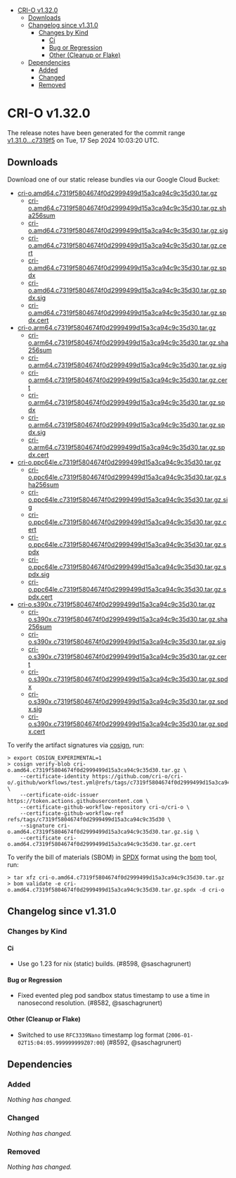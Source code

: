 - [CRI-O v1.32.0](#cri-o-v1320)
  - [Downloads](#downloads)
  - [Changelog since v1.31.0](#changelog-since-v1310)
    - [Changes by Kind](#changes-by-kind)
      - [Ci](#ci)
      - [Bug or Regression](#bug-or-regression)
      - [Other (Cleanup or Flake)](#other-cleanup-or-flake)
  - [Dependencies](#dependencies)
    - [Added](#added)
    - [Changed](#changed)
    - [Removed](#removed)

# CRI-O v1.32.0

The release notes have been generated for the commit range
[v1.31.0...c7319f5](https://github.com/cri-o/cri-o/compare/v1.31.0...v1.32.0) on Tue, 17 Sep 2024 10:03:20 UTC.

## Downloads

Download one of our static release bundles via our Google Cloud Bucket:

- [cri-o.amd64.c7319f5804674f0d2999499d15a3ca94c9c35d30.tar.gz](https://storage.googleapis.com/cri-o/artifacts/cri-o.amd64.c7319f5804674f0d2999499d15a3ca94c9c35d30.tar.gz)
  - [cri-o.amd64.c7319f5804674f0d2999499d15a3ca94c9c35d30.tar.gz.sha256sum](https://storage.googleapis.com/cri-o/artifacts/cri-o.amd64.c7319f5804674f0d2999499d15a3ca94c9c35d30.tar.gz.sha256sum)
  - [cri-o.amd64.c7319f5804674f0d2999499d15a3ca94c9c35d30.tar.gz.sig](https://storage.googleapis.com/cri-o/artifacts/cri-o.amd64.c7319f5804674f0d2999499d15a3ca94c9c35d30.tar.gz.sig)
  - [cri-o.amd64.c7319f5804674f0d2999499d15a3ca94c9c35d30.tar.gz.cert](https://storage.googleapis.com/cri-o/artifacts/cri-o.amd64.c7319f5804674f0d2999499d15a3ca94c9c35d30.tar.gz.cert)
  - [cri-o.amd64.c7319f5804674f0d2999499d15a3ca94c9c35d30.tar.gz.spdx](https://storage.googleapis.com/cri-o/artifacts/cri-o.amd64.c7319f5804674f0d2999499d15a3ca94c9c35d30.tar.gz.spdx)
  - [cri-o.amd64.c7319f5804674f0d2999499d15a3ca94c9c35d30.tar.gz.spdx.sig](https://storage.googleapis.com/cri-o/artifacts/cri-o.amd64.c7319f5804674f0d2999499d15a3ca94c9c35d30.tar.gz.spdx.sig)
  - [cri-o.amd64.c7319f5804674f0d2999499d15a3ca94c9c35d30.tar.gz.spdx.cert](https://storage.googleapis.com/cri-o/artifacts/cri-o.amd64.c7319f5804674f0d2999499d15a3ca94c9c35d30.tar.gz.spdx.cert)
- [cri-o.arm64.c7319f5804674f0d2999499d15a3ca94c9c35d30.tar.gz](https://storage.googleapis.com/cri-o/artifacts/cri-o.arm64.c7319f5804674f0d2999499d15a3ca94c9c35d30.tar.gz)
  - [cri-o.arm64.c7319f5804674f0d2999499d15a3ca94c9c35d30.tar.gz.sha256sum](https://storage.googleapis.com/cri-o/artifacts/cri-o.arm64.c7319f5804674f0d2999499d15a3ca94c9c35d30.tar.gz.sha256sum)
  - [cri-o.arm64.c7319f5804674f0d2999499d15a3ca94c9c35d30.tar.gz.sig](https://storage.googleapis.com/cri-o/artifacts/cri-o.arm64.c7319f5804674f0d2999499d15a3ca94c9c35d30.tar.gz.sig)
  - [cri-o.arm64.c7319f5804674f0d2999499d15a3ca94c9c35d30.tar.gz.cert](https://storage.googleapis.com/cri-o/artifacts/cri-o.arm64.c7319f5804674f0d2999499d15a3ca94c9c35d30.tar.gz.cert)
  - [cri-o.arm64.c7319f5804674f0d2999499d15a3ca94c9c35d30.tar.gz.spdx](https://storage.googleapis.com/cri-o/artifacts/cri-o.arm64.c7319f5804674f0d2999499d15a3ca94c9c35d30.tar.gz.spdx)
  - [cri-o.arm64.c7319f5804674f0d2999499d15a3ca94c9c35d30.tar.gz.spdx.sig](https://storage.googleapis.com/cri-o/artifacts/cri-o.arm64.c7319f5804674f0d2999499d15a3ca94c9c35d30.tar.gz.spdx.sig)
  - [cri-o.arm64.c7319f5804674f0d2999499d15a3ca94c9c35d30.tar.gz.spdx.cert](https://storage.googleapis.com/cri-o/artifacts/cri-o.arm64.c7319f5804674f0d2999499d15a3ca94c9c35d30.tar.gz.spdx.cert)
- [cri-o.ppc64le.c7319f5804674f0d2999499d15a3ca94c9c35d30.tar.gz](https://storage.googleapis.com/cri-o/artifacts/cri-o.ppc64le.c7319f5804674f0d2999499d15a3ca94c9c35d30.tar.gz)
  - [cri-o.ppc64le.c7319f5804674f0d2999499d15a3ca94c9c35d30.tar.gz.sha256sum](https://storage.googleapis.com/cri-o/artifacts/cri-o.ppc64le.c7319f5804674f0d2999499d15a3ca94c9c35d30.tar.gz.sha256sum)
  - [cri-o.ppc64le.c7319f5804674f0d2999499d15a3ca94c9c35d30.tar.gz.sig](https://storage.googleapis.com/cri-o/artifacts/cri-o.ppc64le.c7319f5804674f0d2999499d15a3ca94c9c35d30.tar.gz.sig)
  - [cri-o.ppc64le.c7319f5804674f0d2999499d15a3ca94c9c35d30.tar.gz.cert](https://storage.googleapis.com/cri-o/artifacts/cri-o.ppc64le.c7319f5804674f0d2999499d15a3ca94c9c35d30.tar.gz.cert)
  - [cri-o.ppc64le.c7319f5804674f0d2999499d15a3ca94c9c35d30.tar.gz.spdx](https://storage.googleapis.com/cri-o/artifacts/cri-o.ppc64le.c7319f5804674f0d2999499d15a3ca94c9c35d30.tar.gz.spdx)
  - [cri-o.ppc64le.c7319f5804674f0d2999499d15a3ca94c9c35d30.tar.gz.spdx.sig](https://storage.googleapis.com/cri-o/artifacts/cri-o.ppc64le.c7319f5804674f0d2999499d15a3ca94c9c35d30.tar.gz.spdx.sig)
  - [cri-o.ppc64le.c7319f5804674f0d2999499d15a3ca94c9c35d30.tar.gz.spdx.cert](https://storage.googleapis.com/cri-o/artifacts/cri-o.ppc64le.c7319f5804674f0d2999499d15a3ca94c9c35d30.tar.gz.spdx.cert)
- [cri-o.s390x.c7319f5804674f0d2999499d15a3ca94c9c35d30.tar.gz](https://storage.googleapis.com/cri-o/artifacts/cri-o.s390x.c7319f5804674f0d2999499d15a3ca94c9c35d30.tar.gz)
  - [cri-o.s390x.c7319f5804674f0d2999499d15a3ca94c9c35d30.tar.gz.sha256sum](https://storage.googleapis.com/cri-o/artifacts/cri-o.s390x.c7319f5804674f0d2999499d15a3ca94c9c35d30.tar.gz.sha256sum)
  - [cri-o.s390x.c7319f5804674f0d2999499d15a3ca94c9c35d30.tar.gz.sig](https://storage.googleapis.com/cri-o/artifacts/cri-o.s390x.c7319f5804674f0d2999499d15a3ca94c9c35d30.tar.gz.sig)
  - [cri-o.s390x.c7319f5804674f0d2999499d15a3ca94c9c35d30.tar.gz.cert](https://storage.googleapis.com/cri-o/artifacts/cri-o.s390x.c7319f5804674f0d2999499d15a3ca94c9c35d30.tar.gz.cert)
  - [cri-o.s390x.c7319f5804674f0d2999499d15a3ca94c9c35d30.tar.gz.spdx](https://storage.googleapis.com/cri-o/artifacts/cri-o.s390x.c7319f5804674f0d2999499d15a3ca94c9c35d30.tar.gz.spdx)
  - [cri-o.s390x.c7319f5804674f0d2999499d15a3ca94c9c35d30.tar.gz.spdx.sig](https://storage.googleapis.com/cri-o/artifacts/cri-o.s390x.c7319f5804674f0d2999499d15a3ca94c9c35d30.tar.gz.spdx.sig)
  - [cri-o.s390x.c7319f5804674f0d2999499d15a3ca94c9c35d30.tar.gz.spdx.cert](https://storage.googleapis.com/cri-o/artifacts/cri-o.s390x.c7319f5804674f0d2999499d15a3ca94c9c35d30.tar.gz.spdx.cert)

To verify the artifact signatures via [cosign](https://github.com/sigstore/cosign), run:

```console
> export COSIGN_EXPERIMENTAL=1
> cosign verify-blob cri-o.amd64.c7319f5804674f0d2999499d15a3ca94c9c35d30.tar.gz \
    --certificate-identity https://github.com/cri-o/cri-o/.github/workflows/test.yml@refs/tags/c7319f5804674f0d2999499d15a3ca94c9c35d30 \
    --certificate-oidc-issuer https://token.actions.githubusercontent.com \
    --certificate-github-workflow-repository cri-o/cri-o \
    --certificate-github-workflow-ref refs/tags/c7319f5804674f0d2999499d15a3ca94c9c35d30 \
    --signature cri-o.amd64.c7319f5804674f0d2999499d15a3ca94c9c35d30.tar.gz.sig \
    --certificate cri-o.amd64.c7319f5804674f0d2999499d15a3ca94c9c35d30.tar.gz.cert
```

To verify the bill of materials (SBOM) in [SPDX](https://spdx.org) format using the [bom](https://sigs.k8s.io/bom) tool, run:

```console
> tar xfz cri-o.amd64.c7319f5804674f0d2999499d15a3ca94c9c35d30.tar.gz
> bom validate -e cri-o.amd64.c7319f5804674f0d2999499d15a3ca94c9c35d30.tar.gz.spdx -d cri-o
```

## Changelog since v1.31.0

### Changes by Kind

#### Ci
 - Use go 1.23 for nix (static) builds. (#8598, @saschagrunert)

#### Bug or Regression
 - Fixed evented pleg pod sandbox status timestamp to use a time in nanosecond resolution. (#8582, @saschagrunert)

#### Other (Cleanup or Flake)
 - Switched to use `RFC3339Nano` timestamp log format (`2006-01-02T15:04:05.999999999Z07:00`) (#8592, @saschagrunert)

## Dependencies

### Added
_Nothing has changed._

### Changed
_Nothing has changed._

### Removed
_Nothing has changed._
